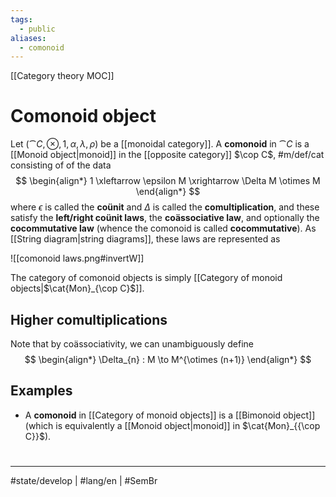 ```yaml
---
tags:
  - public
aliases:
  - comonoid
---
```

[[Category theory MOC]]
# Comonoid object

Let $(\cat C, \otimes, 1, \alpha,\lambda,\rho)$ be a [[monoidal category]].
A **comonoid** in $\cat C$ is a [[Monoid object|monoid]] in the [[opposite category]] $\cop C$, #m/def/cat consisting of of the data
$$
\begin{align*}
1 \xleftarrow \epsilon M \xrightarrow \Delta M \otimes M
\end{align*}
$$
where $\epsilon$ is called the **coünit** and $\Delta$ is called the **comultiplication**,
and these satisfy the **left/right coünit laws**, the **coässociative law**, and optionally the **cocommutative law** (whence the comonoid is called **cocommutative**).
As [[String diagram|string diagrams]], these laws are represented as

![[comonoid laws.png#invertW]]

The category of comonoid objects is simply [[Category of monoid objects|$\cat{Mon}_{\cop C}$]].


## Higher comultiplications
Note that by coässociativity, we can unambiguously define
$$
\begin{align*}
\Delta_{n} : M \to M^{\otimes (n+1)}
\end{align*}
$$

## Examples

- A **comonoid** in [[Category of monoid objects]] is a [[Bimonoid object]] (which is equivalently a [[Monoid object|monoid]] in $\cat{Mon}_{{\cop C}}$).

#
---
#state/develop | #lang/en | #SemBr
